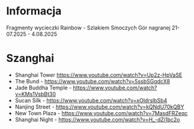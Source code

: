 # Informacja
Fragmenty wycieczki Rainbow - Szlakiem Smoczych Gór nagranej 21-07.2025 - 4.08.2025

# Szanghai

* Shanghai Tower https://www.youtube.com/watch?v=Up2z-HpVaSE
* The Bund - https://www.youtube.com/watch?v=5ssbSGqdcX8
* Jade Buddha Temple - https://www.youtube.com/watch?v=KMs1VsbBt30
* Sucan Silk - https://www.youtube.com/watch?v=xOldrslbSb4
* Nanjing Street - https://www.youtube.com/watch?v=kQNdU70kQBY
* New Town Plaza - https://www.youtube.com/watch?v=7MasdFRZeqc
* Shanghai Night - https://www.youtube.com/watch?v=H_-dZi1bc2o
